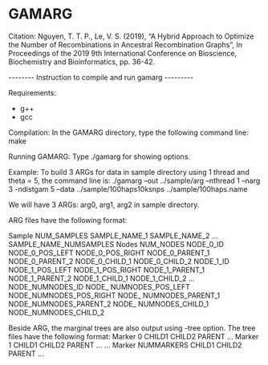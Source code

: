 # GAMARG
Citation:
Nguyen, T. T. P., Le, V. S. (2019), “A Hybrid Approach to Optimize the Number of Recombinations in Ancestral Recombination Graphs”, In Proceedings of the 2019 9th International Conference on Bioscience, Biochemistry and Bioinformatics, pp. 36-42.

-------- Instruction to compile and run gamarg ---------

Requirements:
-	g++
-	gcc

Compilation:
In the GAMARG directory, type the following command line:
make

Running GAMARG:
Type ./gamarg for showing options.

Example:
To build 3 ARGs for data in sample directory using 1 thread and theta = 5, the command line is:
./gamarg –out ../sample/arg –nthread 1 –narg 3 -ndistgam 5 –data ../sample/100haps10ksnps ../sample/100haps.name

We will have 3 ARGs: arg0, arg1, arg2 in sample directory.

ARG files have the following format:

Sample NUM_SAMPLES
SAMPLE_NAME_1	SAMPLE_NAME_2	… 	SAMPLE_NAME_NUMSAMPLES
Nodes NUM_NODES
NODE_0_ID	NODE_0_POS_LEFT	NODE_0_POS_RIGHT	NODE_0_PARENT_1	NODE_0_PARENT_2	NODE_0_CHILD_1	NODE_0_CHILD_2
NODE_1_ID	NODE_1_POS_LEFT	NODE_1_POS_RIGHT	NODE_1_PARENT_1	NODE_1_PARENT_2	NODE_1_CHILD_1	NODE_1_CHILD_2
...
NODE_NUMNODES_ID	NODE_ NUMNODES_POS_LEFT	NODE_NUMNODES_POS_RIGHT	NODE_ NUMNODES_PARENT_1	NODE_NUMNODES_PARENT_2	NODE_ NUMNODES_CHILD_1	NODE_NUMNODES_CHILD_2		

Beside ARG, the marginal trees are also output using -tree option. The tree files have the following format:
Marker 0
CHILD1 CHILD2 PARENT
...
Marker 1
CHILD1 CHILD2 PARENT
...
...
Marker NUMMARKERS
CHILD1 CHILD2 PARENT
...

